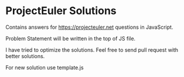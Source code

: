# ProjectEuler Solutions
Contains answers for https://projecteuler.net questions in JavaScript.

Problem Statement will be written in the top of JS file.

I have tried to optimize the solutions.
Feel free to send pull request with better solutions.

For new solution use template.js
